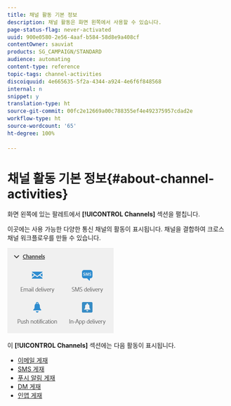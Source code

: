 ```yaml
---
title: 채널 활동 기본 정보
description: 채널 활동은 화면 왼쪽에서 사용할 수 있습니다.
page-status-flag: never-activated
uuid: 900e0580-2e56-4aaf-b584-58d8e9a408cf
contentOwner: sauviat
products: SG_CAMPAIGN/STANDARD
audience: automating
content-type: reference
topic-tags: channel-activities
discoiquuid: 4e665635-5f2a-4344-a924-4e6f6f848568
internal: n
snippet: y
translation-type: ht
source-git-commit: 00fc2e12669a00c788355ef4e492375957cdad2e
workflow-type: ht
source-wordcount: '65'
ht-degree: 100%

---
```



# 채널 활동 기본 정보{#about-channel-activities}

화면 왼쪽에 있는 팔레트에서 **[!UICONTROL Channels]** 섹션을 펼칩니다.

이곳에는 사용 가능한 다양한 통신 채널의 활동이 표시됩니다. 채널을 결합하여 크로스채널 워크플로우를 만들 수 있습니다.

![](assets/wkf_channels_activities.png)

이 **[!UICONTROL Channels]** 섹션에는 다음 활동이 표시됩니다.

* [이메일 게재](../../automating/using/email-delivery.md)
* [SMS 게재](../../automating/using/sms-delivery.md)
* [푸시 알림 게재](../../automating/using/push-notification-delivery.md)
* [DM 게재](../../automating/using/direct-mail-delivery.md)
* [인앱 게재](../../automating/using/in-app-delivery.md)

